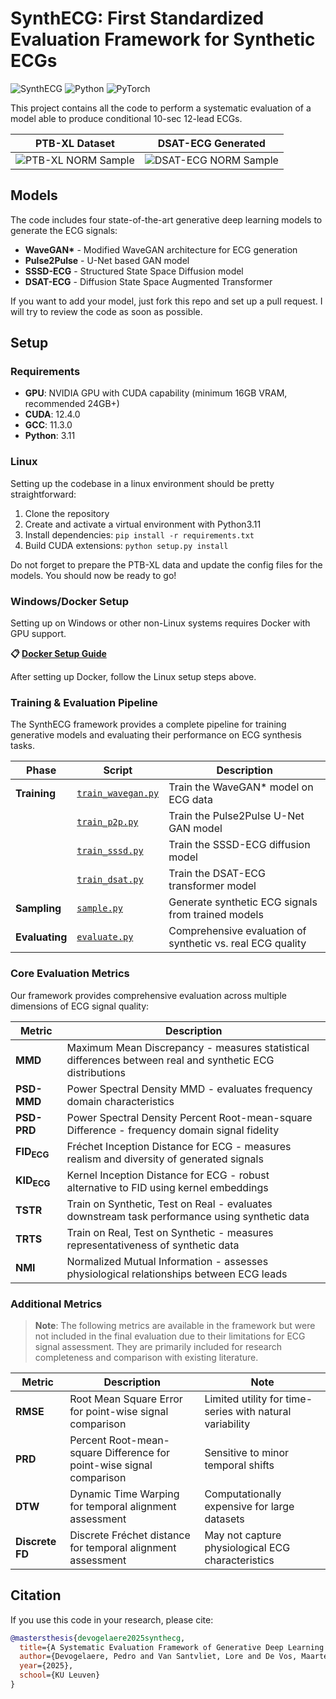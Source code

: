 # SynthECG: First Standardized Evaluation Framework for Synthetic ECGs

![SynthECG](https://img.shields.io/badge/SynthECG-Ready-brightgreen) ![Python](https://img.shields.io/badge/Python-3.11%2B-blue) ![PyTorch](https://img.shields.io/badge/PyTorch-2.4%2B-orange)

This project contains all the code to perform a systematic evaluation of a model able to produce conditional 10-sec 12-lead ECGs.

| PTB-XL Dataset | DSAT-ECG Generated |
|----------------|-------------------|
| ![PTB-XL NORM Sample](images/PTBXL_norm_with_stats.jpg) | ![DSAT-ECG NORM Sample](images/DSAT_norm_with_stats.jpg) |

## Models

The code includes four state-of-the-art generative deep learning models to generate the ECG signals:

- **WaveGAN\*** - Modified WaveGAN architecture for ECG generation
- **Pulse2Pulse** - U-Net based GAN model
- **SSSD-ECG** - Structured State Space Diffusion model
- **DSAT-ECG** - Diffusion State Space Augmented Transformer

If you want to add your model, just fork this repo and set up a pull request. I will try to review the code as soon as possible.

## Setup

### Requirements
- **GPU**: NVIDIA GPU with CUDA capability (minimum 16GB VRAM, recommended 24GB+)
- **CUDA**: 12.4.0
- **GCC**: 11.3.0
- **Python**: 3.11

### Linux

Setting up the codebase in a linux environment should be pretty straightforward:

1. Clone the repository
2. Create and activate a virtual environment with Python3.11
3. Install dependencies: `pip install -r requirements.txt`
4. Build CUDA extensions: `python setup.py install`

Do not forget to prepare the PTB-XL data and update the config files for the models.
You should now be ready to go!

### Windows/Docker Setup

Setting up on Windows or other non-Linux systems requires Docker with GPU support. 

**📋 [Docker Setup Guide](.devcontainer/README.md)**

After setting up Docker, follow the Linux setup steps above.


### Training & Evaluation Pipeline

The SynthECG framework provides a complete pipeline for training generative models and evaluating their performance on ECG synthesis tasks.

| Phase | Script | Description |
|-------|--------|-------------|
| **Training** | [`train_wavegan.py`](train_wavegan.py) | Train the WaveGAN* model on ECG data |
| | [`train_p2p.py`](train_p2p.py) | Train the Pulse2Pulse U-Net GAN model |
| | [`train_sssd.py`](train_sssd.py) | Train the SSSD-ECG diffusion model |
| | [`train_dsat.py`](train_dsat.py) | Train the DSAT-ECG transformer model |
| **Sampling** | [`sample.py`](sample.py) | Generate synthetic ECG signals from trained models |
| **Evaluating** | [`evaluate.py`](evaluate.py) | Comprehensive evaluation of synthetic vs. real ECG quality |

### Core Evaluation Metrics

Our framework provides comprehensive evaluation across multiple dimensions of ECG signal quality:

| Metric | Description |
|--------|-------------|
| **MMD** | Maximum Mean Discrepancy - measures statistical differences between real and synthetic ECG distributions |
| **PSD-MMD** | Power Spectral Density MMD - evaluates frequency domain characteristics |
| **PSD-PRD** | Power Spectral Density Percent Root-mean-square Difference - frequency domain signal fidelity |
| **FID<sub>ECG</sub>** | Fréchet Inception Distance for ECG - measures realism and diversity of generated signals |
| **KID<sub>ECG</sub>** | Kernel Inception Distance for ECG - robust alternative to FID using kernel embeddings |
| **TSTR** | Train on Synthetic, Test on Real - evaluates downstream task performance using synthetic data |
| **TRTS** | Train on Real, Test on Synthetic - measures representativeness of synthetic data |
| **NMI** | Normalized Mutual Information - assesses physiological relationships between ECG leads |

### Additional Metrics

> **Note**: The following metrics are available in the framework but were not included in the final evaluation due to their limitations for ECG signal assessment. They are primarily included for research completeness and comparison with existing literature.

| Metric | Description | Note |
|--------|-------------|------|
| **RMSE** | Root Mean Square Error for point-wise signal comparison | Limited utility for time-series with natural variability |
| **PRD** | Percent Root-mean-square Difference for point-wise signal comparison | Sensitive to minor temporal shifts |
| **DTW** | Dynamic Time Warping for temporal alignment assessment | Computationally expensive for large datasets |
| **Discrete FD** | Discrete Fréchet distance for temporal alignment assessment | May not capture physiological ECG characteristics |

## Citation

If you use this code in your research, please cite:

```bibtex
@mastersthesis{devogelaere2025synthecg,
  title={A Systematic Evaluation Framework of Generative Deep Learning for 10-second 12-lead Synthetic ECG Signals},
  author={Devogelaere, Pedro and Van Santvliet, Lore and De Vos, Maarten},
  year={2025},
  school={KU Leuven}
}
```
